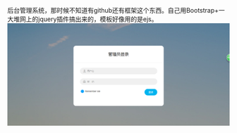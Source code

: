后台管理系统，那时候不知道有github还有框架这个东西。自己用Bootstrap+一大堆网上的jquery插件搞出来的，模板好像用的是ejs。
![..](https://github.com/dzqdev/cartoon_server/blob/master/images/1.jpg)
